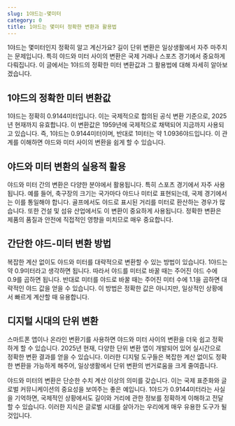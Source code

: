 ```yaml
---
slug: 1야드는-몇미터
category: 0
title: 1야드는 몇미터 정확한 변환과 활용법
---
```


1야드는 몇미터인지 정확히 알고 계신가요? 길이 단위 변환은 일상생활에서 자주 마주치는 문제입니다. 특히 야드와 미터 사이의 변환은 국제 거래나 스포츠 경기에서 중요하게 다뤄집니다. 이 글에서는 1야드의 정확한 미터 변환값과 그 활용법에 대해 자세히 알아보겠습니다.

## 1야드의 정확한 미터 변환값

1야드는 정확히 0.9144미터입니다. 이는 국제적으로 합의된 공식 변환 기준으로, 2025년 현재까지 유효합니다. 이 변환값은 1959년에 국제적으로 채택되어 지금까지 사용되고 있습니다. 즉, 1야드는 0.9144미터이며, 반대로 1미터는 약 1.0936야드입니다. 이 관계를 이해하면 야드와 미터 사이의 변환을 쉽게 할 수 있습니다.

## 야드와 미터 변환의 실용적 활용

야드와 미터 간의 변환은 다양한 분야에서 활용됩니다. 특히 스포츠 경기에서 자주 사용됩니다. 예를 들어, 축구장의 크기는 국가마다 야드나 미터로 표현되는데, 국제 경기에서는 이를 통일해야 합니다. 골프에서도 야드로 표시된 거리를 미터로 환산하는 경우가 많습니다. 또한 건설 및 섬유 산업에서도 이 변환이 중요하게 사용됩니다. 정확한 변환은 제품의 품질과 안전에 직접적인 영향을 미치므로 매우 중요합니다.

## 간단한 야드-미터 변환 방법

복잡한 계산 없이도 야드와 미터를 대략적으로 변환할 수 있는 방법이 있습니다. 1야드는 약 0.9미터라고 생각하면 됩니다. 따라서 야드를 미터로 바꿀 때는 주어진 야드 수에 0.9를 곱하면 됩니다. 반대로 미터를 야드로 바꿀 때는 주어진 미터 수에 1.1을 곱하면 대략적인 야드 값을 얻을 수 있습니다. 이 방법은 정확한 값은 아니지만, 일상적인 상황에서 빠르게 계산할 때 유용합니다.

## 디지털 시대의 단위 변환

스마트폰 앱이나 온라인 변환기를 사용하면 야드와 미터 사이의 변환을 더욱 쉽고 정확하게 할 수 있습니다. 2025년 현재, 다양한 단위 변환 앱이 개발되어 있어 실시간으로 정확한 변환 결과를 얻을 수 있습니다. 이러한 디지털 도구들은 복잡한 계산 없이도 정확한 변환을 가능하게 해주어, 일상생활에서 단위 변환의 번거로움을 크게 줄여줍니다.

야드와 미터의 변환은 단순한 수치 계산 이상의 의미를 갖습니다. 이는 국제 표준화와 글로벌 커뮤니케이션의 중요성을 보여주는 좋은 예입니다. 1야드가 0.9144미터라는 사실을 기억하면, 국제적인 상황에서도 길이와 거리에 관한 정보를 정확하게 이해하고 전달할 수 있습니다. 이러한 지식은 글로벌 시대를 살아가는 우리에게 매우 유용한 도구가 될 것입니다.